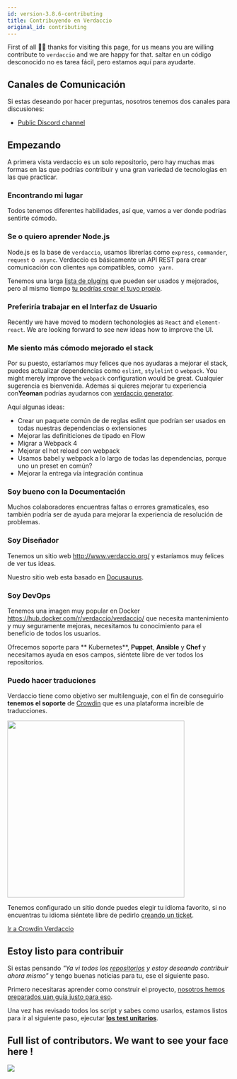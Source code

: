 ```yaml
---
id: version-3.8.6-contributing
title: Contribuyendo en Verdaccio
original_id: contributing
---
```

First of all 👏👏 thanks for visiting this page, for us means you are willing contribute to `verdaccio` and we are happy for that. saltar en un código desconocido no es tarea fácil, pero estamos aquí para ayudarte.

## Canales de Comunicación

Si estas deseando por hacer preguntas, nosotros tenemos dos canales para discusiones:

* [Public Discord channel](http://chat.verdaccio.org/)

## Empezando

A primera vista verdaccio es un solo repositorio, pero hay muchas mas formas en las que podrías contribuir y una gran variedad de tecnologías en las que practicar.

### Encontrando mi lugar

Todos tenemos diferentes habilidades, así que, vamos a ver donde podrías sentirte cómodo.

### Se o quiero aprender Node.js

Node.js es la base de `verdaccio`, usamos librerías como `express`, `commander`, `request` o ` async`. Verdaccio es básicamente un API REST para crear comunicación con clientes `npm` compatibles, como ` yarn`.

Tenemos una larga [lista de plugins](plugins.md) que pueden ser usados y mejorados, pero al mismo tiempo [tu podrías crear el tuyo propio](dev-plugins.md).

### Preferiría trabajar en el Interfaz de Usuario

Recently we have moved to modern techonologies as `React` and `element-react`. We are looking forward to see new ideas how to improve the UI.

### Me siento más cómodo mejorado el stack

Por su puesto, estaríamos muy felices que nos ayudaras a mejorar el stack, puedes actualizar dependencias como `eslint`, `stylelint` o `webpack`. You might merely improve the `webpack` configuration would be great. Cualquier sugerencia es bienvenida. Ademas si quieres mejorar tu experiencia con**Yeoman** podrías ayudarnos con [verdaccio generator](https://github.com/verdaccio/generator-verdaccio-plugin).

Aquí algunas ideas:

* Crear un paquete común de de reglas eslint que podrían ser usados en todas nuestras dependencias o extensiones
* Mejorar las definiticiones de tipado en Flow
* Migrar a Webpack 4
* Mejorar el hot reload con webpack
* Usamos babel y webpack a lo largo de todas las dependencias, porque uno un preset en común?
* Mejorar la entrega vía integración continua

### Soy bueno con la Documentación

Muchos colaboradores encuentras faltas o errores gramaticales, eso también podría ser de ayuda para mejorar la experiencia de resolución de problemas.

### Soy Diseñador

Tenemos un sitio web <http://www.verdaccio.org/> y estaríamos muy felices de ver tus ideas.

Nuestro sitio web esta basado en [ Docusaurus](https://docusaurus.io/).

### Soy DevOps

Tenemos una imagen muy popular en Docker <https://hub.docker.com/r/verdaccio/verdaccio/> que necesita mantenimiento y muy seguramente mejoras, necesitamos tu conocimiento para el beneficio de todos los usuarios.

Ofrecemos soporte para ** Kubernetes**, **Puppet**, **Ansible** y **Chef** y necesitamos ayuda en esos campos, siéntete libre de ver todos los repositorios.

### Puedo hacer traduciones

Verdaccio tiene como objetivo ser multilenguaje, con el fin de conseguirlo **tenemos el soporte** de [ Crowdin](https://crowdin.com) que es una plataforma increíble de traducciones.

<img src="https://d3n8a8pro7vhmx.cloudfront.net/uridu/pages/144/attachments/original/1485948891/Crowdin.png" width="400px" />

Tenemos configurado un sitio donde puedes elegir tu idioma favorito, si no encuentras tu idioma siéntete libre de pedirlo [creando un ticket](https://github.com/verdaccio/verdaccio/issues/new).

[Ir a Crowdin Verdaccio](https://crowdin.com/project/verdaccio)

## Estoy listo para contribuir

Si estas pensando *"Ya vi todos los [repositorios](repositories.md) y estoy deseando contribuir ahora mismo"* y tengo buenas noticias para tu, ese el siguiente paso.

Primero necesitaras aprender como construir el proyecto, [nosotros hemos preparados uan guia justo para eso](build.md).

Una vez has revisado todos los script y sabes como usarlos, estamos listos para ir al siguiente paso, ejecutar [**los test unitarios**](test.md).

## Full list of contributors. We want to see your face here !

<a href="graphs/contributors"><img src="https://opencollective.com/verdaccio/contributors.svg?width=890&button=false" /></a>
